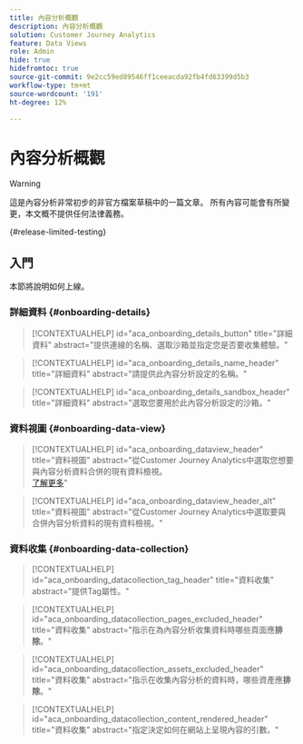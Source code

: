 ```yaml
---
title: 內容分析概觀
description: 內容分析概觀
solution: Customer Journey Analytics
feature: Data Views
role: Admin
hide: true
hidefromtoc: true
source-git-commit: 9e2cc59ed89546ff1ceeacda92fb4fd63399d5b3
workflow-type: tm+mt
source-wordcount: '191'
ht-degree: 12%

---
```


# 內容分析概觀

<!-- 
This is a placeholder article for upcoming Content Analytics documentation. Currently used to set up contextual help entries for developer working on onboarding UI and workspace UI 
-->

>[!WARNING]
>
>這是內容分析非常初步的非官方檔案草稿中的一篇文章。 所有內容可能會有所變更，本文概不提供任何法律義務。
>

{#release-limited-testing}


## 入門

本節將說明如何上線。

### 詳細資料 {#onboarding-details}

<!-- markdownlint-disable MD034 -->

>[!CONTEXTUALHELP]
>id="aca_onboarding_details_button"
>title="詳細資料"
>abstract="提供連線的名稱、選取沙箱並指定您是否要收集體驗。"

>[!CONTEXTUALHELP]
>id="aca_onboarding_details_name_header"
>title="詳細資料"
>abstract="請提供此內容分析設定的名稱。"

>[!CONTEXTUALHELP]
>id="aca_onboarding_details_sandbox_header"
>title="詳細資料"
>abstract="選取您要用於此內容分析設定的沙箱。"

<!-- markdownlint-enable MD034 -->


### 資料視圖 {#onboarding-data-view}

<!-- markdownlint-disable MD034 -->

>[!CONTEXTUALHELP]
>id="aca_onboarding_dataview_header"
>title="資料視圖"
>abstract="從Customer Journey Analytics中選取您想要與內容分析資料合併的現有資料檢視。<br/>[了解更多](/help/data-views/data-views.md)"

>[!CONTEXTUALHELP]
>id="aca_onboarding_dataview_header_alt"
>title="資料視圖"
>abstract="從Customer Journey Analytics中選取要與<br/>合併內容分析資料的現有資料檢視。"

<!-- markdownlint-enable MD034 -->


### 資料收集 {#onboarding-data-collection}

<!-- markdownlint-disable MD034 -->

>[!CONTEXTUALHELP]
>id="aca_onboarding_datacollection_tag_header"
>title="資料收集"
>abstract="提供Tag屬性。"

>[!CONTEXTUALHELP]
>id="aca_onboarding_datacollection_pages_excluded_header"
>title="資料收集"
>abstract="指示在為內容分析收集資料時哪些頁面應&#x200B;**排除**。"

>[!CONTEXTUALHELP]
>id="aca_onboarding_datacollection_assets_excluded_header"
>title="資料收集"
>abstract="指示在收集內容分析的資料時，哪些資產應&#x200B;**排除**。"

>[!CONTEXTUALHELP]
>id="aca_onboarding_datacollection_content_rendered_header"
>title="資料收集"
>abstract="指定決定如何在網站上呈現內容的引數。"

<!-- markdownlint-enable MD034 -->

